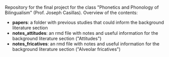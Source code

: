 Repository for the final project for the class "Phonetics and Phonology of Bilingualism" (Prof. Joseph Casillas). Overview of the contents:
+ **papers**: a folder with previous studies that could inform the background literature section
+ **notes_attitudes**: an rmd file with notes and useful information for the background literature section ("Attitudes")
+ **notes_fricatives**: an rmd file with notes and useful information for the background literature section ("Alveolar fricatives")
